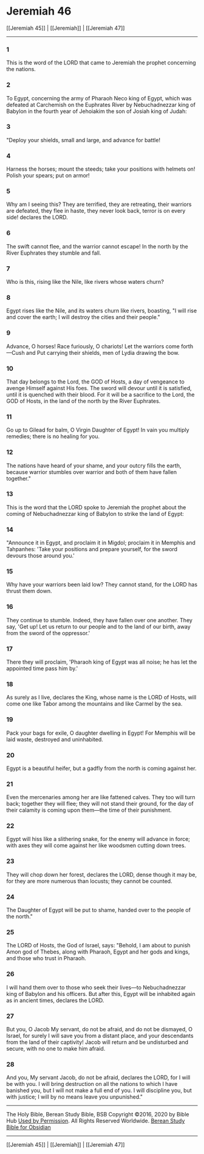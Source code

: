 # Jeremiah 46

[[Jeremiah 45]] | [[Jeremiah]] | [[Jeremiah 47]]

---

### 1
This is the word of the LORD that came to Jeremiah the prophet concerning the nations.

### 2
To Egypt, concerning the army of Pharaoh Neco king of Egypt, which was defeated at Carchemish on the Euphrates River by Nebuchadnezzar king of Babylon in the fourth year of Jehoiakim the son of Josiah king of Judah:

### 3
"Deploy your shields, small and large, and advance for battle!

### 4
Harness the horses; mount the steeds; take your positions with helmets on! Polish your spears; put on armor!

### 5
Why am I seeing this? They are terrified, they are retreating, their warriors are defeated, they flee in haste, they never look back, terror is on every side! declares the LORD.

### 6
The swift cannot flee, and the warrior cannot escape! In the north by the River Euphrates they stumble and fall.

### 7
Who is this, rising like the Nile, like rivers whose waters churn?

### 8
Egypt rises like the Nile, and its waters churn like rivers, boasting, "I will rise and cover the earth; I will destroy the cities and their people."

### 9
Advance, O horses! Race furiously, O chariots! Let the warriors come forth—Cush and Put carrying their shields, men of Lydia drawing the bow.

### 10
That day belongs to the Lord, the GOD of Hosts, a day of vengeance to avenge Himself against His foes. The sword will devour until it is satisfied, until it is quenched with their blood. For it will be a sacrifice to the Lord, the GOD of Hosts, in the land of the north by the River Euphrates.

### 11
Go up to Gilead for balm, O Virgin Daughter of Egypt! In vain you multiply remedies; there is no healing for you.

### 12
The nations have heard of your shame, and your outcry fills the earth, because warrior stumbles over warrior and both of them have fallen together."

### 13
This is the word that the LORD spoke to Jeremiah the prophet about the coming of Nebuchadnezzar king of Babylon to strike the land of Egypt:

### 14
"Announce it in Egypt, and proclaim it in Migdol; proclaim it in Memphis and Tahpanhes: 'Take your positions and prepare yourself, for the sword devours those around you.'

### 15
Why have your warriors been laid low? They cannot stand, for the LORD has thrust them down.

### 16
They continue to stumble. Indeed, they have fallen over one another. They say, 'Get up! Let us return to our people and to the land of our birth, away from the sword of the oppressor.'

### 17
There they will proclaim, 'Pharaoh king of Egypt was all noise; he has let the appointed time pass him by.'

### 18
As surely as I live, declares the King, whose name is the LORD of Hosts, will come one like Tabor among the mountains and like Carmel by the sea.

### 19
Pack your bags for exile, O daughter dwelling in Egypt! For Memphis will be laid waste, destroyed and uninhabited.

### 20
Egypt is a beautiful heifer, but a gadfly from the north is coming against her.

### 21
Even the mercenaries among her are like fattened calves. They too will turn back; together they will flee; they will not stand their ground, for the day of their calamity is coming upon them—the time of their punishment.

### 22
Egypt will hiss like a slithering snake, for the enemy will advance in force; with axes they will come against her like woodsmen cutting down trees.

### 23
They will chop down her forest, declares the LORD, dense though it may be, for they are more numerous than locusts; they cannot be counted.

### 24
The Daughter of Egypt will be put to shame, handed over to the people of the north."

### 25
The LORD of Hosts, the God of Israel, says: "Behold, I am about to punish Amon god of Thebes, along with Pharaoh, Egypt and her gods and kings, and those who trust in Pharaoh.

### 26
I will hand them over to those who seek their lives—to Nebuchadnezzar king of Babylon and his officers. But after this, Egypt will be inhabited again as in ancient times, declares the LORD.

### 27
But you, O Jacob My servant, do not be afraid, and do not be dismayed, O Israel, for surely I will save you from a distant place, and your descendants from the land of their captivity! Jacob will return and be undisturbed and secure, with no one to make him afraid.

### 28
And you, My servant Jacob, do not be afraid, declares the LORD, for I will be with you. I will bring destruction on all the nations to which I have banished you, but I will not make a full end of you. I will discipline you, but with justice; I will by no means leave you unpunished."

---

The Holy Bible, Berean Study Bible, BSB
Copyright ©2016, 2020 by Bible Hub
[Used by Permission](https://berean.bible/terms.htm). All Rights Reserved Worldwide.
[Berean Study Bible for Obsidian](https://github.com/gapmiss/berean-study-bible-for-obsidian)

---

[[Jeremiah 45]] | [[Jeremiah]] | [[Jeremiah 47]]


